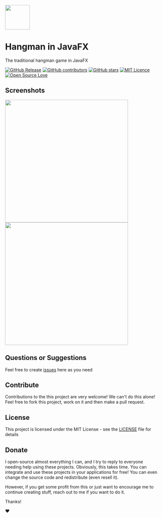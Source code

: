 <img src="https://user-images.githubusercontent.com/98138701/172077063-5dcaf01f-c8ce-4c33-becc-606225bf7ef2.png" width="80px"/>

# Hangman in JavaFX

The traditional hangman game in JavaFX

 [![GitHub Release](https://img.shields.io/github/release/thiagodnf/hangman-in-javafx.svg)](https://github.com/thiagodnf/hangman-in-javafx/releases/latest)
 [![GitHub contributors](https://img.shields.io/github/contributors/thiagodnf/hangman-in-javafx.svg)](https://github.com/thiagodnf/hangman-in-javafx/graphs/contributors)
[![GitHub stars](https://img.shields.io/github/stars/thiagodnf/hangman-in-javafx.svg)](https://github.com/thiagodnf/hangman-in-javafx)
[![MIT Licence](https://badges.frapsoft.com/os/mit/mit.svg?v=103)](https://opensource.org/licenses/mit-license.php)
[![Open Source Love](https://badges.frapsoft.com/os/v1/open-source.svg?v=103)](https://github.com/ellerbrock/open-source-badges/)

## Screenshots

<p float="left">
  <img src="https://user-images.githubusercontent.com/98138701/171970500-c2f9e85d-6410-473f-8b95-26a7d3bfcc95.png" width="400" />
  <img src="https://user-images.githubusercontent.com/98138701/171970501-2be1e818-ed97-4de6-9a63-0822f08185b9.png" width="400" />
</p>

## Questions or Suggestions

Feel free to create <a href="../../issues">issues</a> here as you need

## Contribute

Contributions to the this project are very welcome! We can't do this alone! Feel free to fork this project, work on it and then make a pull request.

## License

This project is licensed under the MIT License - see the [LICENSE](LICENSE) file for details

## Donate

I open-source almost everything I can, and I try to reply to everyone needing help using these projects. Obviously, this takes time. You can integrate and use these projects in your applications for free! You can even change the source code and redistribute (even resell it).

However, if you get some profit from this or just want to encourage me to continue creating stuff, reach out to me if you want to do it.

Thanks!

❤️
